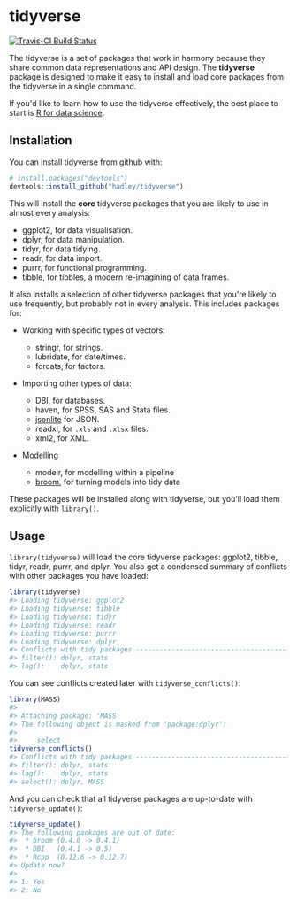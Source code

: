 
<!-- README.md is generated from README.Rmd. Please edit that file -->
tidyverse
=========

[![Travis-CI Build Status](https://travis-ci.org/hadley/tidyverse.svg?branch=master)](https://travis-ci.org/hadley/tidyverse)

The tidyverse is a set of packages that work in harmony because they share common data representations and API design. The **tidyverse** package is designed to make it easy to install and load core packages from the tidyverse in a single command.

If you'd like to learn how to use the tidyverse effectively, the best place to start is [R for data science](http://r4ds.had.co.nz).

Installation
------------

You can install tidyverse from github with:

``` r
# install.packages("devtools")
devtools::install_github("hadley/tidyverse")
```

This will install the **core** tidyverse packages that you are likely to use in almost every analysis:

-   ggplot2, for data visualisation.
-   dplyr, for data manipulation.
-   tidyr, for data tidying.
-   readr, for data import.
-   purrr, for functional programming.
-   tibble, for tibbles, a modern re-imagining of data frames.

It also installs a selection of other tidyverse packages that you're likely to use frequently, but probably not in every analysis. This includes packages for:

-   Working with specific types of vectors:

    -   stringr, for strings.
    -   lubridate, for date/times.
    -   forcats, for factors.
-   Importing other types of data:

    -   DBI, for databases.
    -   haven, for SPSS, SAS and Stata files.
    -   [jsonlite](https://github.com/jeroenooms/jsonlite) for JSON.
    -   readxl, for `.xls` and `.xlsx` files.
    -   xml2, for XML.
-   Modelling

    -   modelr, for modelling within a pipeline
    -   [broom](https://github.com/dgrtwo/broom), for turning models into tidy data

These packages will be installed along with tidyverse, but you'll load them explicitly with `library()`.

Usage
-----

`library(tidyverse)` will load the core tidyverse packages: ggplot2, tibble, tidyr, readr, purrr, and dplyr. You also get a condensed summary of conflicts with other packages you have loaded:

``` r
library(tidyverse)
#> Loading tidyverse: ggplot2
#> Loading tidyverse: tibble
#> Loading tidyverse: tidyr
#> Loading tidyverse: readr
#> Loading tidyverse: purrr
#> Loading tidyverse: dplyr
#> Conflicts with tidy packages ----------------------------------------------
#> filter(): dplyr, stats
#> lag():    dplyr, stats
```

You can see conflicts created later with `tidyverse_conflicts()`:

``` r
library(MASS)
#> 
#> Attaching package: 'MASS'
#> The following object is masked from 'package:dplyr':
#> 
#>     select
tidyverse_conflicts()
#> Conflicts with tidy packages ----------------------------------------------
#> filter(): dplyr, stats
#> lag():    dplyr, stats
#> select(): dplyr, MASS
```

And you can check that all tidyverse packages are up-to-date with `tidyverse_update()`:

``` r
tidyverse_update()
#> The following packages are out of date:
#>  * broom (0.4.0 -> 0.4.1)
#>  * DBI   (0.4.1 -> 0.5)
#>  * Rcpp  (0.12.6 -> 0.12.7)
#> Update now?
#> 
#> 1: Yes
#> 2: No
```
